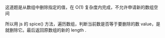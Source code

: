 这道题是从数组中删除指定的值，在 O(1) 复杂度内完成，不允许申请新的数组空间

所以用 js 的 spice() 方法，遍历数组，判断当前数是否等于要删除的数 value，是就删除它。最后返回原数组的新的 length .
